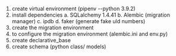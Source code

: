 1. create virtual environment (pipenv --python 3.9.2)
2. install dependencies
    a. SQLalchemy 1.4.41
    b. Alembic (migration manager)
    c. ipdb
    d. faker (generate fake uld numbers)
3. create the migration environment
4. to configure the migration environment (alembic.ini and env.py)
5. create declarative_base
6. create schema (python class/ models)